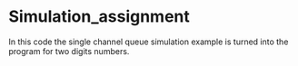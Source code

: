 # Simulation_assignment
In this code the single channel queue simulation example is turned into the program for two digits numbers.
